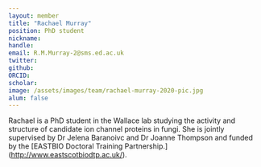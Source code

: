 ```yaml
---
layout: member
title: "Rachael Murray"
position: PhD student 
nickname: 
handle: 
email: R.M.Murray-2@sms.ed.ac.uk
twitter: 
github: 
ORCID: 
scholar: 
image: /assets/images/team/rachael-murray-2020-pic.jpg
alum: false
---
```


Rachael is a PhD student in the Wallace lab studying the activity and structure of candidate ion channel proteins in fungi. She is jointly supervised by Dr Jelena Baranoivc and Dr Joanne Thompson and funded by the [EASTBIO Doctoral Training Partnership.] (http://www.eastscotbiodtp.ac.uk/).
